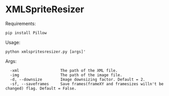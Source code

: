 # XMLSpriteResizer

Requirements:
````
pip install Pillow
````
Usage:
````
python xmlspritesresizer.py [args]'
````

Args:
````
  -xml                  The path of the XML file.
  -img                  The path of the image file.
  -d, --downsize        Image downsizing factor. Default = 2.
  -sf, --saveframes     Save frames(frameXY and framesizes willn't be changed) flag. Default = False.
````
